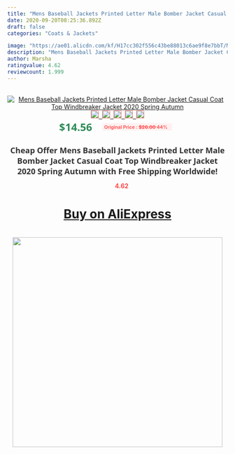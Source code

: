 ```yaml
---
title: "Mens Baseball Jackets Printed Letter Male Bomber Jacket Casual Coat Top Windbreaker Jacket 2020 Spring Autumn"
date: 2020-09-20T08:25:36.892Z
draft: false
categories: "Coats & Jackets"

image: "https://ae01.alicdn.com/kf/H17cc302f556c43be88013c6ae9f8e7bbT/Mens-Baseball-Jackets-Printed-Letter-Male-Bomber-Jacket-Casual-Coat-Top-Windbreaker-Jacket-2020-Spring-Autumn.jpg"
description: "Mens Baseball Jackets Printed Letter Male Bomber Jacket Casual Coat Top Windbreaker Jacket 2020 Spring Autumn"
author: Marsha
ratingvalue: 4.62
reviewcount: 1.999
---
```

<br>
<div style="text-align: center;">
<a href="https://s.click.aliexpress.com/e/_AtNoF3" target="_blank" rel="nofollow noopener noreferrer"><img alt="Mens Baseball Jackets Printed Letter Male Bomber Jacket Casual Coat Top Windbreaker Jacket 2020 Spring Autumn" class="magnifier-image" src="https://ae01.alicdn.com/kf/H17cc302f556c43be88013c6ae9f8e7bbT/Mens-Baseball-Jackets-Printed-Letter-Male-Bomber-Jacket-Casual-Coat-Top-Windbreaker-Jacket-2020-Spring-Autumn.jpg_640x640.jpg">
<br>
<img style="border:1px solid salmon" src="https://ae01.alicdn.com/kf/H17cc302f556c43be88013c6ae9f8e7bbT/Mens-Baseball-Jackets-Printed-Letter-Male-Bomber-Jacket-Casual-Coat-Top-Windbreaker-Jacket-2020-Spring-Autumn.jpg_120x120.jpg">&nbsp;&nbsp;<img style="border:1px solid salmon" src="https://ae01.alicdn.com/kf/H0af0df9308464db389a3d06187b13b0bi/Mens-Baseball-Jackets-Printed-Letter-Male-Bomber-Jacket-Casual-Coat-Top-Windbreaker-Jacket-2020-Spring-Autumn.jpg_120x120.jpg">&nbsp;&nbsp;<img style="border:1px solid salmon" src="https://ae01.alicdn.com/kf/H62a42a589d2d46cc91ab938363b2efa2e/Mens-Baseball-Jackets-Printed-Letter-Male-Bomber-Jacket-Casual-Coat-Top-Windbreaker-Jacket-2020-Spring-Autumn.jpg_120x120.jpg">&nbsp;&nbsp;<img style="border:1px solid salmon" src="https://ae01.alicdn.com/kf/H8b6e27b5c39e4a399c712d5bcb2a83d7D/Mens-Baseball-Jackets-Printed-Letter-Male-Bomber-Jacket-Casual-Coat-Top-Windbreaker-Jacket-2020-Spring-Autumn.jpg_120x120.jpg">&nbsp;&nbsp;<img style="border:1px solid salmon" src="https://ae01.alicdn.com/kf/Hb4a108048176425c9ae5f92dad3745ffx/Mens-Baseball-Jackets-Printed-Letter-Male-Bomber-Jacket-Casual-Coat-Top-Windbreaker-Jacket-2020-Spring-Autumn.jpg_120x120.jpg"></a></div><br0>
<div style="text-align: center;"><span style="background-color: white; border: 0px; box-sizing: border-box; color: seagreen; display: inline-block; font-family: &quot;open sans&quot; , &quot;arial&quot; , &quot;helvetica&quot; , sans-serif , &quot;heiti&quot;; font-size: 24px; font-stretch: inherit; font-weight: 700; line-height: inherit; margin: 0px 10px 0px 0px; padding: 0px; vertical-align: middle;">$14.56 </span>
<span style="background: rgb(255 , 241 , 241); border-radius: 3px; border: 0px; box-sizing: border-box; color: #ff4747; display: inline-block; font-family: inherit; font-size: 12px; font-stretch: inherit; font-style: inherit; font-variant: inherit; font-weight: 600; line-height: inherit; margin: 0px; padding: 2px 5px; transform: scale(0.9); vertical-align: middle;">Original Price : <b style="text-decoration: line-through;">$26.00 </b> 44%&nbsp;&nbsp;</span></div>
<h1 style="color: #333333; display: inline-block; font-family: &quot;open sans&quot; , &quot;arial&quot; , &quot;helvetica&quot; , sans-serif , &quot;heiti&quot;; font-size: 18px; font-stretch: inherit; font-weight: 700; text-align: center;">Cheap Offer Mens Baseball Jackets Printed Letter Male Bomber Jacket Casual Coat Top Windbreaker Jacket 2020 Spring Autumn with Free Shipping Worldwide!</h1>
<div style="color: #ff4747; text-align: center;">
<img src="https://4.bp.blogspot.com/-M0ZcTcb-5uY/XleCXlxnR4I/AAAAAAAAAEc/OrjgMkXV1oMQFaCRZj5HQwOCBcu3w1FegCPcBGAYYCw/s1600/star.png" style="height: 15px;">&nbsp;<b>4.62</b></div>
<div class="button_cont" align="center"><a class="buynow_a" href="https://s.click.aliexpress.com/e/_AtNoF3" target="_blank" rel="nofollow noopener noreferrer"><H1>Buy on AliExpress</H1></a></div><br>
<div class="separator" style="clear: both; text-align: center;">
<img src="https://lh3.googleusercontent.com/-pTy5HemUv9M/XlePHvY0dAI/AAAAAAAAAE4/0nX5iRUoIWY8eMW9Dpxeirr157OZliDIgCLcBGAsYHQ/s1600/badge.gif" width="480">
</div>
